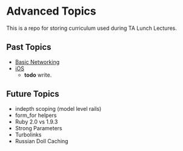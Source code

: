 # Advanced Topics

This is a repo for storing curriculum used during TA Lunch Lectures.

## Past Topics

* [Basic Networking][networking-i]
* [iOS][ios]
    * **todo** write.

[networking-i]: ./Networking/networking-i.md
[ios]: ./iOS/ios-i.md
## Future Topics

* indepth scoping (model level rails)
* form_for helpers
* Ruby 2.0 vs 1.9.3
* Strong Parameters
* Turbolinks
* Russian Doll Caching